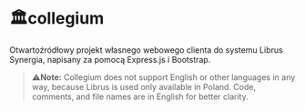 # 🏛️collegium

Otwartoźródłowy projekt własnego webowego clienta do systemu Librus Synergia, napisany za pomocą Express.js i Bootstrap.
> ⚠️**Note:** Collegium does not support English or other languages in
> any way, because Librus is used only available in Poland. Code, comments, and
> file names are in English for better clarity.